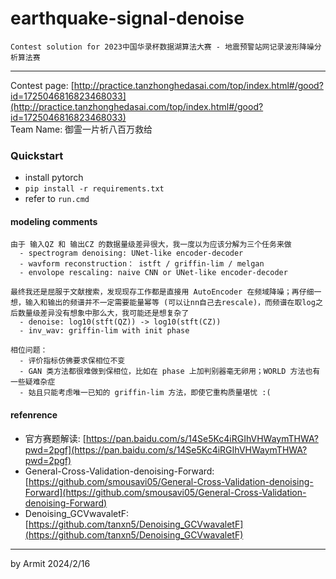 # earthquake-signal-denoise

    Contest solution for 2023中国华录杯数据湖算法大赛 - 地震预警站网记录波形降噪分析算法赛

----

Contest page: [http://practice.tanzhonghedasai.com/top/index.html#/good?id=1725046816823468033](http://practice.tanzhonghedasai.com/top/index.html#/good?id=1725046816823468033)  
Team Name: 御霊一片祈八百万救给  


### Quickstart

- install pytorch
- `pip install -r requirements.txt`
- refer to `run.cmd`


#### modeling comments

```
由于 输入QZ 和 输出CZ 的数据量级差异很大，我一度以为应该分解为三个任务来做
  - spectrogram denoising: UNet-like encoder-decoder
  - wavform reconstruction： istft / griffin-lim / melgan
  - envolope rescaling: naive CNN or UNet-like encoder-decoder

最终我还是屈服于文献搜索，发现现存工作都是直接用 AutoEncoder 在频域降噪；再仔细一想，输入和输出的频谱并不一定需要能量幂等 (可以让nn自己去rescale)，而频谱在取log之后数量级差异没有想象中那么大，我可能还是想复杂了
  - denoise: log10(stft(QZ)) -> log10(stft(CZ))
  - inv_wav: griffin-lim with init phase

相位问题：
  - 评价指标仿佛要求保相位不变
  - GAN 类方法都很难做到保相位，比如在 phase 上加判别器毫无卵用；WORLD 方法也有一些疑难杂症
  - 姑且只能考虑唯一已知的 griffin-lim 方法，即使它重构质量堪忧 :(
```


#### refenrence

- 官方赛题解读: [https://pan.baidu.com/s/14Se5Kc4iRGIhVHWaymTHWA?pwd=2pgf](https://pan.baidu.com/s/14Se5Kc4iRGIhVHWaymTHWA?pwd=2pgf)
- General-Cross-Validation-denoising-Forward: [https://github.com/smousavi05/General-Cross-Validation-denoising-Forward](https://github.com/smousavi05/General-Cross-Validation-denoising-Forward)
- Denoising_GCVwavaletF: [https://github.com/tanxn5/Denoising_GCVwavaletF](https://github.com/tanxn5/Denoising_GCVwavaletF)

----
by Armit
2024/2/16 
